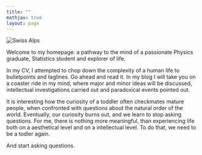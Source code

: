 ```yaml
---
title: ""
mathjax: true
layout: page
---
```


![Swiss Alps](https://user-images.githubusercontent.com/4943215/55412536-edbba180-5567-11e9-9c70-6d33bca3f8ed.jpg)

Welcome to my homepage: a pathway to the mind of a passionate Physics graduate, Statistics student and explorer of life. 

In my CV, I attempted to chop down the complexity of a human life to bulletpoints and taglines. Go ahead and read it. In my blog I will take you on a coaster ride in my mind, where major and minor ideas will be discussed, intellectual investigations carried out and paradoxical events pointed out.

It is interesting how the curiosity of a toddler often checkmates mature people, when confronted with questions about the natural order of the world. Eventually, our curiosity burns out, and we learn to stop asking questions. For me, there is nothing more meaningful, than experiencing life both on a aesthetical level and on a intellectual level. To do that, we need to be a todler again. 

And start asking questions.
